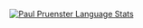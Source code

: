 [![Paul Pruenster Language Stats](https://github-readme-stats.vercel.app/api/top-langs/?username=paulpruenster&langs_count=5&theme=dark)]()
